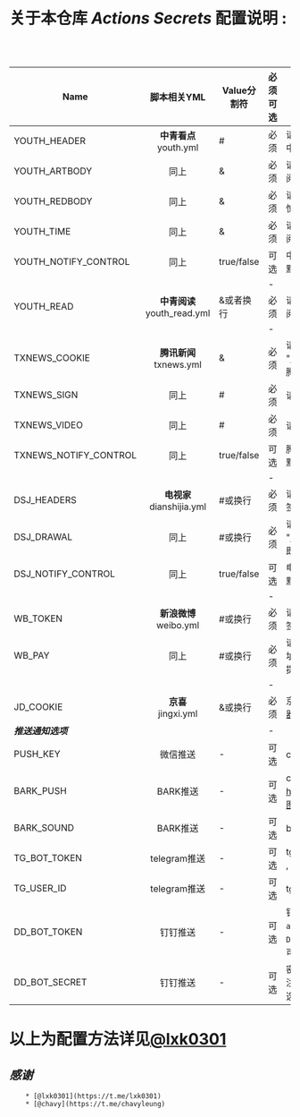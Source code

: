 # 关于本仓库 ***Actions Secrets*** 配置说明 :   <br>
 
 <br><br>

| Name | 脚本相关YML | Value分割符 | 必须可选 | 注意事项及样式(其中"xxx"代表任意字符) |
| ------- | :-------: | ------- | ------ | ------- |
| YOUTH_HEADER | **中青看点**   youth.yml|  #  | 必须 | 请求地址:  "https://kd.youth.cn/TaskCenter/getSign"，  <br>中青签到请求头: { xxx } |
| YOUTH_ARTBODY | 同上 | & | 必须 | 请求地址: "https://ios.baertt.com/v5/article/complete"， <br>阅读请求体: p=xxx |
| YOUTH_REDBODY | 同上 | & | 必须 | 请求地址: "https://ios.baertt.com/v5/article/red_packet"， <br>惊喜红包请求体: p=xxx |
| YOUTH_TIME | 同上 | & | 必须 | 请求地址: "https://ios.baertt.com/v5/user/app_stay.json"，  <br>阅读时长请求体: p=xxx |
| YOUTH_NOTIFY_CONTROL | 同上 | true/false | 可选 | 中青通知开关 <br>默认当转盘次数为50或者100并且余额大于10元时推送通知 |
|  |  |  | - |  |
| YOUTH_READ | **中青阅读** youth_read.yml| &或者换行 | 必须 | 请求地址: "https://ios.baertt.com/v5/article/complete"，  <br>阅读请求体: p=xxx |
 |  |  |  | - |  |
| TXNEWS_COOKIE | **腾讯新闻** txnews.yml| & | 必须 | 请求地址: "https://api.inews.qq.com/event/v1/user/event/report?"，  <br>腾讯新闻 Cookie: openxx=xxx |
| TXNEWS_SIGN | 同上 | # | 必须 | 请求地址同上， 阅读请求地址链接 |
| TXNEWS_VIDEO | 同上 | # | 必须 | 请求地址同上， 视频请求地址链接 |
| TXNEWS_NOTIFY_CONTROL | 同上 | true/false | 可选 | 腾讯新闻通知开关 <br>默认当余额大于2元且通知间隔为50时推送通知 |
|  |  |  | - |  |
| DSJ_HEADERS | **电视家** dianshijia.yml | #或换行 | 必须 | 请求地址: "http://api.gaoqingdianshi.com/api/v2/sign/signin"， <br>签到请求头: { xxx } |
| DSJ_DRAWAL | 同上 | #或换行 | 必须 | 请求地址: "http://api.gaoqingdianshi.com/api/v2/cash/withdrawal"， <br>即提现请求地址 |
| DSJ_NOTIFY_CONTROL | 同上 | true/false | 可选 | 电视家通知开关 <br>默认不推送 |
|  |  |  | - |  |
| WB_TOKEN | **新浪微博** weibo.yml | #或换行 | 必须 | 请求地址: "https://api.weibo.cn/xxx?gsid="， <br>签到token: gsid=xxx |
| WB_PAY | 同上 | #或换行 | 必须 | 请求地址:"https://pay.sc.weibo.com/aj/mobile/home/welfare/signin/do"， <br> 提现请求头 |
|  |  |  | - |  |
| JD_COOKIE | **京喜** <br>jingxi.yml | &或换行| 必须 | 京东cookie,多个账号的cookie使用`&`隔开或者换行。具体获取参考[浏览器获取京东cookie教程](https://github.com/lxk0301/scripts/blob/master/backUp/GetJdCookie.md) 或者 [插件获取京东cookie教程](https://github.com/lxk0301/scripts/blob/master/backUp/GetJdCookie2.md) |
| ***推送通知选项*** |  |  | - |  |
| PUSH_KEY | 微信推送 | - | 可选 | cookie失效推送[server酱的微信通知](http://sc.ftqq.com/3.version) |
| BARK_PUSH | BARK推送 | - | 可选 | cookie失效推送BARK这个APP,填写内容是app提供的`设备码`，例如：https://api.day.app/123 ，那么此处的设备码就是`123`，再不懂看 [这个图](icon/bark.jpg) |
| BARK_SOUND | BARK推送 | - | 可选 | bark推送声音设置，例如`choo`,具体值请在`bark`-`推送铃声`-`查看所有铃声` |
| TG_BOT_TOKEN | telegram推送 | - | 可选 | tg推送,填写自己申请[@BotFather](https://t.me/BotFather)的Token,如`10xxx4:AAFcqxxxxgER5uw` , [具体教程](https://github.com/lxk0301/scripts/pull/37#issuecomment-692415594) |
| TG_USER_ID | telegram推送 | - | 可选 | tg推送,填写[@getuseridbot](https://t.me/getuseridbot)中获取到的纯数字ID, [具体教程](https://github.com/lxk0301/scripts/pull/37#issuecomment-692415594) |
| DD_BOT_TOKEN | 钉钉推送 | - | 可选 | 钉钉推送[官方文档](https://ding-doc.dingtalk.com/doc#/serverapi2/qf2nxq) ,只需`https://oapi.dingtalk.com/robot/send?access_token=XXX` 等于符号后面的XXX， 注：如果钉钉推送只填写`DD_BOT_TOKEN`，那么安全设置需勾选`自定义关键词`，内容输入输入`账号`即可，其他安全设置不要勾选 |
| DD_BOT_SECRET |   钉钉推送 | - | 可选 | 密钥，机器人安全设置页面，加签一栏下面显示的SEC开头的字符串 , 注:填写了`DD_BOT_TOKEN`和`DD_BOT_SECRET`，钉钉机器人安全设置只需勾选`加签`即可，其他选项不要勾选,再不懂看 [这个图](icon/DD_bot.png) |
    
   # 以上为配置方法详见[@lxk0301](https://raw.githubusercontent.com/lxk0301/scripts/master/githubAction.md)
   
   ## ***感谢***
        * [@lxk0301](https://t.me/lxk0301)
        * [@chavy](https://t.me/chavyleung)
   
  